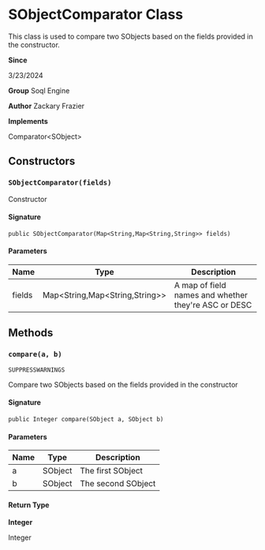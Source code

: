 # SObjectComparator Class

This class is used to compare two SObjects based on the fields provided in the constructor.

**Since** 

3/23/2024

**Group** Soql Engine

**Author** Zackary Frazier

**Implements**

Comparator&lt;SObject&gt;

## Constructors
### `SObjectComparator(fields)`

Constructor

#### Signature
```apex
public SObjectComparator(Map<String,Map<String,String>> fields)
```

#### Parameters
| Name | Type | Description |
|------|------|-------------|
| fields | Map&lt;String,Map&lt;String,String&gt;&gt; | A map of field names and whether they&#x27;re ASC or DESC |

## Methods
### `compare(a, b)`

`SUPPRESSWARNINGS`

Compare two SObjects based on the fields provided in the constructor

#### Signature
```apex
public Integer compare(SObject a, SObject b)
```

#### Parameters
| Name | Type | Description |
|------|------|-------------|
| a | SObject | The first SObject |
| b | SObject | The second SObject |

#### Return Type
**Integer**

Integer